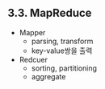 ## 3.3. MapReduce
- Mapper
  - parsing, transform
  - key-value쌍을 출력
- Redcuer
  - sorting, partitioning
  - aggregate